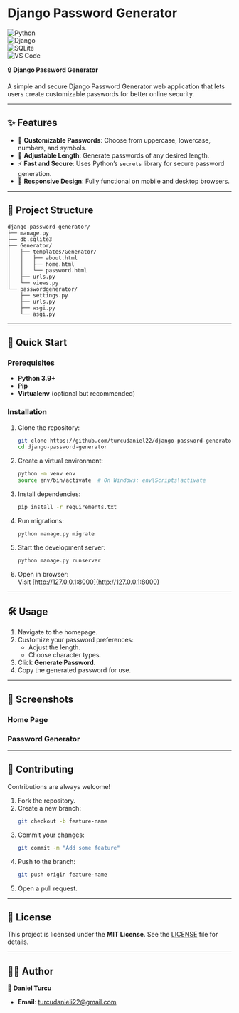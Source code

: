
# Django Password Generator  
![Python](https://img.shields.io/badge/Python-3.9+-blue.svg?logo=python&logoColor=white)  
![Django](https://img.shields.io/badge/Django-4.2-green.svg?logo=django&logoColor=white)  
![SQLite](https://img.shields.io/badge/SQLite-003B57.svg?logo=sqlite&logoColor=white)  
![VS Code](https://img.shields.io/badge/VS%20Code-0078D4.svg?logo=visual-studio-code&logoColor=white)  

🔒 **Django Password Generator**  

A simple and secure Django Password Generator web application that lets users create customizable passwords for better online security.

---

## ✨ Features  

- 🔑 **Customizable Passwords**: Choose from uppercase, lowercase, numbers, and symbols.  
- 📏 **Adjustable Length**: Generate passwords of any desired length.  
- ⚡ **Fast and Secure**: Uses Python’s `secrets` library for secure password generation.  
- 📱 **Responsive Design**: Fully functional on mobile and desktop browsers.  

---

## 📂 Project Structure  

```plaintext
django-password-generator/
├── manage.py
├── db.sqlite3
├── Generator/
│   ├── templates/Generator/
│   │   ├── about.html
│   │   ├── home.html
│   │   └── password.html
│   ├── urls.py
│   └── views.py
└── passwordgenerator/
    ├── settings.py
    ├── urls.py
    ├── wsgi.py
    └── asgi.py
```

---

## 🚀 Quick Start  

### Prerequisites  

- **Python 3.9+**  
- **Pip**  
- **Virtualenv** (optional but recommended)  

### Installation  

1. Clone the repository:  
   ```bash
   git clone https://github.com/turcudaniel22/django-password-generator.git
   cd django-password-generator
   ```

2. Create a virtual environment:  
   ```bash
   python -m venv env
   source env/bin/activate  # On Windows: env\Scripts\activate
   ```

3. Install dependencies:  
   ```bash
   pip install -r requirements.txt
   ```

4. Run migrations:  
   ```bash
   python manage.py migrate
   ```

5. Start the development server:  
   ```bash
   python manage.py runserver
   ```

6. Open in browser:  
   Visit [http://127.0.0.1:8000](http://127.0.0.1:8000)

---

## 🛠 Usage  

1. Navigate to the homepage.  
2. Customize your password preferences:  
   - Adjust the length.  
   - Choose character types.  
3. Click **Generate Password**.  
4. Copy the generated password for use.  

---

## 📸 Screenshots  

### Home Page  

### Password Generator  

---

## 🤝 Contributing  

Contributions are always welcome!  

1. Fork the repository.  
2. Create a new branch:  
   ```bash
   git checkout -b feature-name
   ```  
3. Commit your changes:  
   ```bash
   git commit -m "Add some feature"
   ```  
4. Push to the branch:  
   ```bash
   git push origin feature-name
   ```  
5. Open a pull request.  

---

## 📄 License  

This project is licensed under the **MIT License**. See the [LICENSE](LICENSE) file for details.  

---

## 🧑‍💻 Author  

👤 **Daniel Turcu**  
- **Email**: [turcudanieli22@gmail.com](mailto:turcudanieli22@gmail.com)  
```


